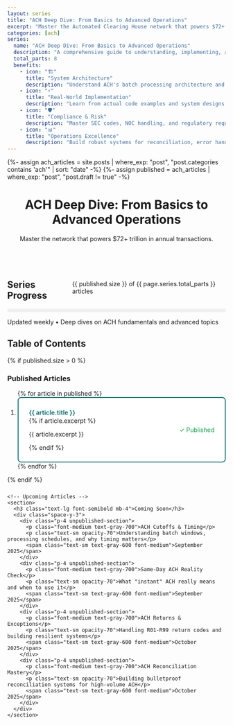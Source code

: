 ```yaml
---
layout: series
title: "ACH Deep Dive: From Basics to Advanced Operations"
excerpt: "Master the Automated Clearing House network that powers $72+ trillion in annual transactions. From fundamentals to advanced compliance and operations."
categories: [ach]
series:
  name: "ACH Deep Dive: From Basics to Advanced Operations"
  description: "A comprehensive guide to understanding, implementing, and optimizing ACH payment systems. From basic concepts to advanced compliance, error handling, and operational best practices."
  total_parts: 8
  benefits:
    - icon: "🏗️"
      title: "System Architecture"
      description: "Understand ACH's batch processing architecture and how to build around it."
    - icon: "⚡"
      title: "Real-World Implementation"
      description: "Learn from actual code examples and system designs used in production."
    - icon: "🛡️"
      title: "Compliance & Risk"
      description: "Master SEC codes, NOC handling, and regulatory requirements."
    - icon: "📊"
      title: "Operations Excellence"
      description: "Build robust systems for reconciliation, error handling, and audit trails."
---
```


{%- assign ach_articles = site.posts | where_exp: "post", "post.categories contains 'ach'" | sort: "date" -%}
{%- assign published = ach_articles | where_exp: "post", "post.draft != true" -%}

<div class="mx-auto max-w-3xl">
  <header class="space-y-3 mb-8">
    <h1 class="text-4xl font-bold">ACH Deep Dive: From Basics to Advanced Operations</h1>
    <p class="text-lg opacity-80">Master the network that powers $72+ trillion in annual transactions.</p>
  </header>

  <!-- Series Progress -->
  <div class="card mb-8">
    <div class="flex justify-between items-center mb-4">
      <h2 class="text-xl font-semibold">Series Progress</h2>
      <span class="text-sm opacity-60">{{ published.size }} of {{ page.series.total_parts }} articles</span>
    </div>
    <div style="background: #f0f0f0; height: 8px; border-radius: 4px; overflow: hidden;">
      <div style="background: var(--accent); height: 100%; width: {{ published.size | times: 100.0 | divided_by: page.series.total_parts }}%; border-radius: 4px;"></div>
    </div>
    <p class="text-sm opacity-60 mt-2">Updated weekly • Deep dives on ACH fundamentals and advanced topics</p>
  </div>

  <!-- Table of Contents -->
  <h2 class="text-2xl font-semibold mb-6">Table of Contents</h2>
  
  <div class="space-y-6">
    <!-- Published Articles -->
    {% if published.size > 0 %}
    <section>
      <h3 class="text-lg font-semibold mb-4">Published Articles</h3>
      <ol class="space-y-3">
        {% for article in published %}
        <li>
          <a href="{{ article.url }}" class="published-article-link">
            <div class="flex justify-between items-center">
              <div class="flex-grow">
                <h4 class="font-medium text-accent article-title">{{ article.title }}</h4>
                {% if article.excerpt %}
                <p class="text-sm opacity-70 mt-2">{{ article.excerpt }}</p>
                {% endif %}
              </div>
              <span class="text-sm text-green-600 font-medium published-badge">✓ Published</span>
            </div>
          </a>
        </li>
        {% endfor %}
      </ol>
    </section>
    {% endif %}

    <!-- Upcoming Articles -->
    <section>
      <h3 class="text-lg font-semibold mb-4">Coming Soon</h3>
      <div class="space-y-3">
        <div class="p-4 unpublished-section">
          <p class="font-medium text-gray-700">ACH Cutoffs & Timing</p>
          <p class="text-sm opacity-70">Understanding batch windows, processing schedules, and why timing matters</p>
          <span class="text-sm text-gray-600 font-medium">September 2025</span>
        </div>
        <div class="p-4 unpublished-section">
          <p class="font-medium text-gray-700">Same-Day ACH Reality Check</p>
          <p class="text-sm opacity-70">What "instant" ACH really means and when to use it</p>
          <span class="text-sm text-gray-600 font-medium">September 2025</span>
        </div>
        <div class="p-4 unpublished-section">
          <p class="font-medium text-gray-700">ACH Returns & Exceptions</p>
          <p class="text-sm opacity-70">Handling R01-R99 return codes and building resilient systems</p>
          <span class="text-sm text-gray-600 font-medium">October 2025</span>
        </div>
        <div class="p-4 unpublished-section">
          <p class="font-medium text-gray-700">ACH Reconciliation Mastery</p>
          <p class="text-sm opacity-70">Building bulletproof reconciliation systems for high-volume ACH</p>
          <span class="text-sm text-gray-600 font-medium">October 2025</span>
        </div>
      </div>
    </section>
  </div>
</div>

<style>
.space-y-3 > * + * {
  margin-top: 12px;
}

.space-y-6 > * + * {
  margin-top: 24px;
}

.text-accent {
  color: var(--accent);
  text-decoration: none;
}

.text-accent:hover {
  text-decoration: underline;
}

.text-green-600 {
  color: #16a34a;
}

.text-gray-600 {
  color: #4b5563;
}

.text-gray-500 {
  color: #6b7280;
}

.bg-gray-50 {
  background-color: #f9fafb;
}

/* Published Article Styling - Entire Card Clickable */
.published-article-link {
  display: block;
  border: 2px solid #157878;
  border-radius: 8px;
  background-color: white;
  padding: 1.5rem;
  text-decoration: none;
  color: inherit;
  transition: all 0.2s ease;
}

.published-article-link:hover {
  border-color: #0f6b6b;
  background-color: #f8fffe;
  transform: translateY(-1px);
  box-shadow: 0 4px 12px rgba(21, 120, 120, 0.15);
  text-decoration: none;
}

.published-article-link .article-title {
  color: #157878;
  transition: color 0.2s ease;
}

.published-article-link:hover .article-title {
  color: #0f6b6b;
}

/* Unpublished Article Styling - Clear but Minimalistic */
.unpublished-article {
  border: 2px solid #d1d5db;
  border-radius: 8px;
  background-color: #f9fafb;
  padding: 1.5rem;
  transition: all 0.2s ease;
}

.unpublished-article:hover {
  border-color: #9ca3af;
  background-color: #f3f4f6;
}

/* Spacing improvements */
.article-title {
  margin: 0;
  line-height: 1.4;
}

.published-badge {
  margin-left: 1rem;
  white-space: nowrap;
}

.unpublished-section {
  border: 2px solid #d1d5db;
  border-radius: 8px;
  background-color: #f9fafb;
  transition: all 0.2s ease;
}

.unpublished-section:hover {
  border-color: #9ca3af;
}

.flex {
  display: flex;
}

.justify-between {
  justify-content: space-between;
}

.items-center {
  align-items: center;
}

@media (max-width: 640px) {
  .flex {
    flex-direction: column;
    align-items: flex-start;
    gap: 12px;
  }
  
  .justify-between {
    justify-content: flex-start;
  }
  
  .published-article-link,
  .unpublished-article {
    padding: 1.25rem;
  }
  
  .published-badge {
    margin-left: 0;
    margin-top: 0.5rem;
  }
}
</style>

